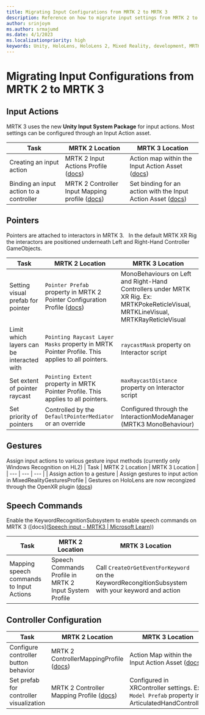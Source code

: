 ```yaml
---
title: Migrating Input Configurations from MRTK 2 to MRTK 3
description: Reference on how to migrate input settings from MRTK 2 to MRTK 3
author: srinjoym
ms.author: srmajumd
ms.date: 4/1/2023
ms.localizationpriority: high
keywords: Unity, HoloLens, HoloLens 2, Mixed Reality, development, MRTK3, input, configuration, profile, input system, Mixed Reality Toolkit
---
```


# Migrating Input Configurations from MRTK 2 to MRTK 3

## Input Actions

MRTK 3 uses the new **Unity Input System Package** for input actions. Most settings can be configured through an Input Action asset.

| Task | MRTK 2 Location | MRTK 3 Location |
| --- | --- | --- |
| Creating an input action | MRTK 2 Input Actions Profile ([docs](/windows/mixed-reality/mrtk-unity/mrtk2/features/input/input-actions#creating-an-input-action))| Action map within the Input Action Asset ([docs](https://docs.unity3d.com/Packages/com.unity.inputsystem@1.5/manual/Actions.html#creating-actions)) |
| Binding an input action to a controller | MRTK 2 Controller Input Mapping profile ([docs](/windows/mixed-reality/mrtk-unity/mrtk2/features/input/controllers)) | Set binding for an action with the Input Action Asset ([docs](https://docs.unity3d.com/Packages/com.unity.inputsystem@1.5/manual/ActionBindings.html))|

## Pointers

Pointers are attached to interactors in MRTK 3.
 
In the default MRTK XR Rig the interactors are positioned underneath Left and Right-Hand Controller GameObjects.

| Task | MRTK 2 Location | MRTK 3 Location |
| --- | --- | --- |
| Setting visual prefab for pointer         | `Pointer Prefab` property in MRTK 2 Pointer Configuration Profile ([docs](/windows/mixed-reality/mrtk-unity/mrtk2/features/input/pointers#pointer-options-configuration))| MonoBehaviours on Left and Right-Hand Controllers under MRTK XR Rig. Ex: MRTKPokeReticleVisual, MRTKLineVisual, MRTKRayReticleVisual                                                                  |
| Limit which layers can be interacted with | `Pointing Raycast Layer Masks`  property in MRTK Pointer Profile. This applies to all pointers.                                                                                                                                                                                                                                                                      | `raycastMask` property on Interactor script                           |
| Set extent of pointer raycast             | `Pointing Extent`  property in MRTK Pointer Profile. This applies to all pointers.                                                                                                                                                                                                                                                                                   | `maxRaycastDistance` property on Interactor script                    |
| Set priority of pointers                  | Controlled by the `DefaultPointerMediator` or an override                                                                                                                                                                                                                                                                                                          | Configured through the InteractionModeManager (MRTK3 MonoBehaviour) |


## Gestures

Assign input actions to various gesture input methods (currently only Windows Recognition on HL2)
| Task | MRTK 2 Location | MRTK 3 Location |
| --- | --- | --- |
| Assign action to a gesture | Assign gestures to input action in MixedRealityGesturesProfile | Gestures on HoloLens are now recongized through the OpenXR plugin ([docs](/dotnet/api/microsoft.mixedreality.openxr.gesturerecognizer))


## Speech Commands
Enable the KeywordRecognitionSubsystem to enable speech commands on MRTK 3 ([docs]([Speech input - MRTK3 | Microsoft Learn](/windows/mixed-reality/mrtk-unity/mrtk3-input/packages/input/speech)))

|  Task |  MRTK 2 Location |  MRTK 3 Location |
| --- | --- | --- |
|  Mapping speech commands to Input Actions | Speech Commands Profile in MRTK 2 Input System Profile | Call `CreateOrGetEventForKeyword` on the KeywordRecongitionSubsystem with your keyword and action |  

## Controller Configuration
|  Task |  MRTK 2 Location | MRTK 3 Location |
| --- | --- | --- |
| Configure controller button behavior   | MRTK 2 ControllerMappingProfile ([docs](/windows/mixed-reality/mrtk-unity/mrtk2/configuration/mixed-reality-configuration-guide#controller-mapping-configuration))    | Action Map within the Input Action Asset ([docs](/windows/mixed-reality/mrtk-unity/mrtk2/features/input/input-actions#creating-an-input-action))
| Set prefab for controller visualization | MRTK 2 Controller Mapping Profile ([docs](/windows/mixed-reality/mrtk-unity/mrtk2/configuration/mixed-reality-configuration-guide#controller-visualization-settings)) | Configured in XRController settings. Ex: `Model Prefab` property in ArticulatedHandController.                                                                                                          |                  |  
